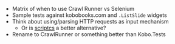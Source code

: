 - Matrix of when to use Crawl Runner vs Selenium
- Sample tests against kobobooks.com and `.ListSlide` widgets
- Think about using/parsing HTTP requests as input mechanism
  - Or is [scriptcs](http://scriptcs.net/) a better alternative? 
- Rename to CrawlRunner or something better than Kobo.Tests 